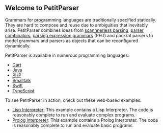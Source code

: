 ## Welcome to PetitParser

Grammars for programming languages are traditionally specified statically. They are hard to compose and reuse due to ambiguities that inevitably arise. PetitParser combines ideas from [scannnerless parsing](https://en.wikipedia.org/wiki/Scannerless_parsing), [parser combinators](https://en.wikipedia.org/wiki/Parser_combinator), [parsing expression grammars](https://en.wikipedia.org/wiki/Parsing_expression_grammar) (PEG) and packrat parsers to model grammars and parsers as objects that can be reconfigured dynamically.

PetitParser is available in numerous programming languages:

- [Dart](https://github.com/petitparser/dart-petitparser)
- [Java](https://github.com/petitparser/java-petitparser)
- [PHP](https://github.com/mindplay-dk/petitparserphp)
- [Smalltalk](https://www.lukas-renggli.ch/smalltalk/helvetia/petitparser)
- [Swift](https://github.com/philipparndt/swift-petitparser)
- [TypeScript](https://github.com/mindplay-dk/petitparser-ts)

To see PetitParser in action, check out these web-based examples:

- [Lisp Interpreter](/examples/lisp/lisp.html): This example contains a Lisp Interpreter. The code is reasonably complete to run and evaluate complex programs.
- [Prolog Interpreter](/examples/prolog/prolog.html): This example contains a Prolog Interpreter. The code is reasonably complete to run and evaluate basic programs.

